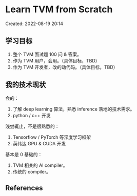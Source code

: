 # Learn TVM from Scratch

Created: 2022-08-19 20:14

## 学习目标

1. 整个 TVM 面试题 100 问 & 答案。
2. 作为 TVM 用户，会用。（具体目标，TBD）
3. 作为 TVM 开发者，改的动代码。（具体目标，TBD）

## 我的技术现状

会的：

1. 了解 deep learning 算法，熟悉 inference 落地的技术需求。
2. python / c++ 开发

浅尝辄止，不是很熟悉的：

1. Tensorflow / PyTorch 等深度学习框架
2. 英伟达 GPU & CUDA 开发

基本是 0 基础的：

1. TVM 相关的 AI compiler。
2. 传统的 compiler。

## References

